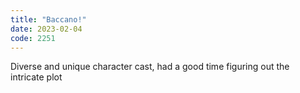 ```yaml
---
title: "Baccano!"
date: 2023-02-04
code: 2251
---
```

Diverse and unique character cast, had a good time figuring out the intricate plot